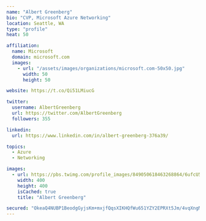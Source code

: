 ```yaml
---
name: "Albert Greenberg"
bio: "CVP, Microsoft Azure Networking"
location: Seattle, WA
type: "profile"
heat: 50

affiliation:
  name: Microsoft
  domain: microsoft.com
  images:
    - url: "/assets/images/organizations/microsoft.com-50x50.jpg"
      width: 50
      height: 50

website: https://t.co/Qi51LMiucG

twitter:
  username: AlbertGreenberg
  url: https://twitter.com/AlbertGreenberg
  followers: 355

linkedin:
  url: https://www.linkedin.com/in/albert-greenberg-376a39/

topics:
  - Azure
  - Networking

images:
  - url: https://pbs.twimg.com/profile_images/849050618463268864/6ufcU51W_400x400.jpg
    width: 400
    height: 400
    isCached: true
    title: "Albert Greenberg"

secured: "OkeaQ4NUBP1BeodgGyjsKm+mxjfQqsXIKHQfWu651YZY2EPRXt5Jm/4vqXngM9W3T5Wls4HUasxrjqqW7MEz324LyQPbcrE4z5MWPJIalrji9cEh20qNAWx/8/fQJIcHfsehdhRcY5CXMKfca7seTsY+agJQ9Vtl6EMSq9rLQ7wknKL3v4o7nVWp78mHwN5pFU+H/P9pP/yVsONcnaLfXpEBDg4xAv7othna2b91UjuWVBsSfE/0E3qleSOPLwyj8XTYb5kS8MsNkHtb4Gz29S7XAeUVE8t2VZSh8Nz/kw3bJLLS3OkILT7WP8QdBdpAKRww7ACrFFvZLM7G6zEeWqco0z8LXY5Lc8vZJ+cF8Rf7yF/sXmpi3IH61TDuFi4EtaOAFwPiBaWw6s/pHp69aQ==;eeJIKgw28EfLJ0Tzj7ghmw=="
---
```


